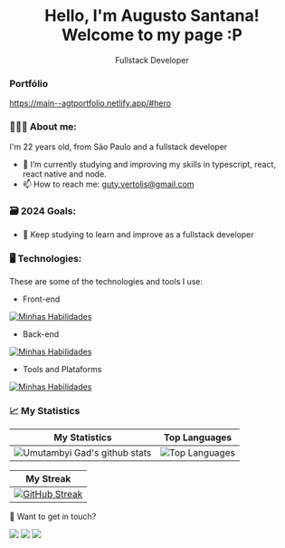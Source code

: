 <h1 align='center'>
  Hello, I'm Augusto Santana!
  <br/>
  Welcome to my page :P
</h1>
<p align='center'>
  Fullstack Developer
</p>

### Portfólio
https://main--agtportfolio.netlify.app/#hero

### 👨🏻‍💻 About me: 
<p>
  I'm 22 years old, from São Paulo and a fullstack developer
</p>

- 🌱 I’m currently studying and improving my skills in typescript, react, react native and node.
- 📫 How to reach me: guty.vertolis@gmail.com


### 🗃️ 2024 Goals:

- 🎒 Keep studying to learn and improve as a fullstack developer


### 🖥️ Technologies:

These are some of the technologies and tools I use:

  - Front-end

[![Minhas Habilidades](https://skillicons.dev/icons?i=html,css,js,ts,react,styledcomponents,tailwind,nextjs,angular,reactnative)](https://skillicons.dev)

  - Back-end

[![Minhas Habilidades](https://skillicons.dev/icons?i=ts,js,nodejs,java,spring,express,postgresql,mysql)](https://skillicons.dev)

- Tools and Plataforms

[![Minhas Habilidades](https://skillicons.dev/icons?i=git,postman,figma,linux,androidstudio,azure,vscode,macos,beekeeper)](https://skillicons.dev)

### 📈 My Statistics

| My Statistics                                                                                                                                                            | Top Languages                                                                                                                                                                    |
| ------------------------------------------------------------------------------------------------------------------------------------------------------------------------ | ---------------------------------------------------------------------------------------------------------------------------------------------------------------------------------- |
| ![Umutambyi Gad's github stats](https://github-readme-stats.vercel.app/api?username=AugustoCVS&show_icons=true&hide_border=true&count_private=true&theme=jolly) | ![Top Languages](https://github-readme-stats.vercel.app/api/top-langs/?username=AugustoCVS&langs_count=10&count_private=true&hide_border=true&theme=jolly&layout=compact) |


| My Streak                                                                                                                                                             |
| ----------------------------------------------------------------------------------------------------------------------------------------------------------------------- |
| [![GitHub Streak](https://streak-stats.demolab.com/?user=AugustoCVS&theme=jolly)](https://git.io/streak-stats) |


💬 Want to get in touch?

<div>
  <a href="https://www.linkedin.com/in/augusto-santana-18ab15239/" target="_blank"><img src="https://img.shields.io/badge/-LinkedIn-%230077B5?style=for-the-badge&logo=linkedin&logoColor=white" target="_blank"></a>
  <a href="https://api.whatsapp.com/send/?phone=%2B5511952980373&text&app_absent=0" target="_blank"><img src="https://img.shields.io/badge/WhatsApp-25D366?style=for-the-badge&logo=whatsapp&logoColor=white" target="_blank"></a>
  <a href = "mailto:guty.vertolis@gmail.com"><img src="https://img.shields.io/badge/-Gmail-%23333?style=for-the-badge&logo=gmail&logoColor=white" target="_blank"></a>
</div>
<br>
